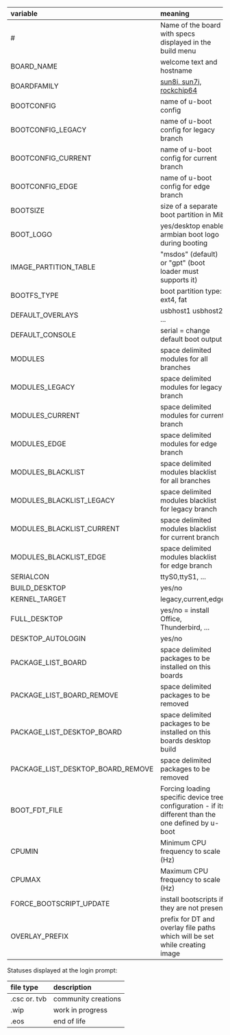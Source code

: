 |variable| meaning |
|:--|:--|
| # | Name of the board with specs displayed in the build menu |
| BOARD_NAME | welcome text and hostname |
| BOARDFAMILY | [sun8i, sun7i, rockchip64](../sources) |
| BOOTCONFIG | name of u-boot config |
| BOOTCONFIG_LEGACY | name of u-boot config for legacy branch |
| BOOTCONFIG_CURRENT | name of u-boot config for current branch |
| BOOTCONFIG_EDGE | name of u-boot config for edge branch |
| BOOTSIZE | size of a separate boot partition in Mib |
| BOOT_LOGO | yes/desktop enable armbian boot logo during booting |
| IMAGE_PARTITION_TABLE | "msdos" (default) or "gpt" (boot loader must supports it) |
| BOOTFS_TYPE | boot partition type: ext4, fat |
| DEFAULT_OVERLAYS | usbhost1 usbhost2 ... |
| DEFAULT_CONSOLE | serial = change default boot output |
| MODULES | space delimited modules for all branches |
| MODULES_LEGACY | space delimited modules for legacy branch |
| MODULES_CURRENT | space delimited modules for current branch |
| MODULES_EDGE | space delimited modules for edge branch |
| MODULES_BLACKLIST | space delimited modules blacklist for all branches |
| MODULES_BLACKLIST_LEGACY | space delimited modules blacklist for legacy branch |
| MODULES_BLACKLIST_CURRENT | space delimited modules blacklist for current branch |
| MODULES_BLACKLIST_EDGE | space delimited modules blacklist for edge branch |
| SERIALCON | ttyS0,ttyS1, ... |
| BUILD_DESKTOP | yes/no |
| KERNEL_TARGET | legacy,current,edge |
| FULL_DESKTOP | yes/no = install Office, Thunderbird, ... |
| DESKTOP_AUTOLOGIN | yes/no |
| PACKAGE_LIST_BOARD | space delimited packages to be installed on this boards |
| PACKAGE_LIST_BOARD_REMOVE | space delimited packages to be removed |
| PACKAGE_LIST_DESKTOP_BOARD | space delimited packages to be installed on this boards desktop build |
| PACKAGE_LIST_DESKTOP_BOARD_REMOVE | space delimited packages to be removed |
| BOOT_FDT_FILE | Forcing loading specific device tree configuration - if its different than the one defined by u-boot |
| CPUMIN | Minimum CPU frequency to scale (Hz) |
| CPUMAX | Maximum CPU frequency to scale (Hz) |
| FORCE_BOOTSCRIPT_UPDATE | install bootscripts if they are not present |
| OVERLAY_PREFIX | prefix for DT and overlay file paths which will be set while creating image |


Statuses displayed at the login prompt:


|file type|description|
|:--|:--|
|.csc or. tvb	|community creations|
|.wip		|work in progress|
|.eos		|end of life|

